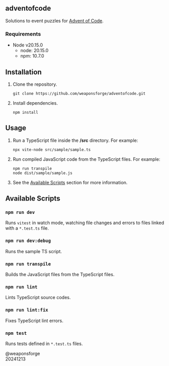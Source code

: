 ## adventofcode

Solutions to event puzzles for [Advent of Code](https://adventofcode.com/).

### Requirements

- Node v20.15.0
   - node: 20.15.0
   - npm: 10.7.0

## Installation

1. Clone the repository.
   ```
   git clone https://github.com/weaponsforge/adventofcode.git
   ```

2. Install dependencies.
   ```
   npm install
   ```


## Usage

1. Run a TypeScript file inside the **/src** directory. For example:

   ```
   npx vite-node src/sample/sample.ts
   ```
2. Run compiled JavaScript code from the TypeScript files. For example:
   ```
   npm run transpile
   node dist/sample/sample.js
   ```
3. See the [Available Scripts](#available-scripts) section for more information.

## Available Scripts

### `npm run dev`

Runs `vitest` in watch mode, watching file changes and errors to files linked with a `*.test.ts` file.

### `npm run dev:debug`

Runs the sample TS script.

### `npm run transpile`

Builds the JavaScript files from the TypeScript files.

### `npm run lint`

Lints TypeScript source codes.

### `npm run lint:fix`

Fixes TypeScript lint errors.

### `npm test`

Runs tests defined in `*.test.ts` files.

@weaponsforge<br>
20241213
